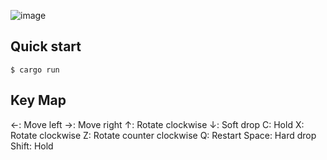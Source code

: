 ![image](https://github.com/user-attachments/assets/19456a6f-7f3d-49e7-85d9-d27d6285b4db)

## Quick start
```
$ cargo run
```

## Key Map
←: Move left
→: Move right
↑: Rotate clockwise
↓: Soft drop
C: Hold
X: Rotate clockwise
Z: Rotate counter clockwise
Q: Restart
Space: Hard drop
Shift: Hold

